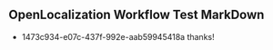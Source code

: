 ## OpenLocalization Workflow Test MarkDown
* 1473c934-e07c-437f-992e-aab59945418a 
thanks!<!--HONumber=Mar16_HO2-->
